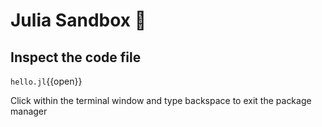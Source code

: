 # Julia Sandbox 💖

## Inspect the code file

`hello.jl`{{open}}

Click within the terminal window and type backspace to exit the package manager
